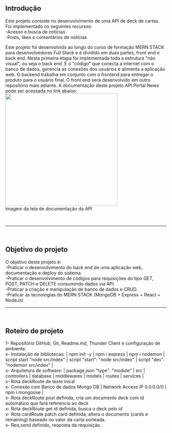 ## Introdução
Este projeto consiste no desenvolvimento de uma API de deck de cartas.
Foi implementado os seguintes recursos:
<br>
-Acesso e busca de notícias
<br>
-Posts, likes e comentários de notícias
<br>

Este projeto foi desenvolvido ao longo do curso de formação MERN STACK para desenvolvedores Full Stack e é dividido em duas partes, front end e back end. Nesta primeira etapa foi implementada toda a estrutura "não visual", ou seja o back end. É o "código" que conecta a internet com o banco de dados, gerencia as conexões dos usuários e alimenta a aplicação web. O backend trabalha em conjunto com o frontend para entregar o produto para o usuário final. O front end será desenvolvido em outro repositório mais adiante. A documentação deste projeto API Portal News pode ser acessada no link abaixo:
<br>
<a href='https://api-newspotal.onrender.com/doc/'><img src='https://live.staticflickr.com/65535/52661165511_bd44d0eca3_c.jpg' heigth="350" width="350"></a>
<br>
Imagem da tela de documentação da API

<br>
<hr>
<br>

## Objetivo do projeto
O objetivo deste projeto é:
<br>
-Praticar o desenvolvimento do back end de uma aplicação web, documentação e deploy do sistema.
<br>
-Praticar o desenvolvimento de códigos para requisições do tipo GET, POST, PATCH e DELETE consumindo dados via API.
<br>
-Praticar a criação e manipulação de banco de dados e CRUD.
<br>
-Praticar as tecnologias do MERN STACK (MongoDB + Express + React + NodeJs)
<br>
<hr>
<br>

## Roteiro de projeto
1- Repositório GitHub, Git, Readme.md, Thunder Client e configuração de ambiente.
<br>
x- Instalação de bibliotecas:  | npm init -y | npm i express | npm i nodemon | script start "node src/index" | script "start": "node src/index" | script "dev": "nodemon src/index" |
<br>
x- Arquitetura de software: | package.json "type": "module" | src | controllers | database | middlewares | models | routes | services |
<br>
x- Rota deckRoute de teste inical
<br>
x- Conexão com Banco de dados Mongo DB | Network Access IP 0.0.0.0/0 | npm i mongoose |
<br>
x- Rota deckRoute post definida, cria um documento deck com id automático que fará referencia ao deck
<br>
x- Rota deckRoute get id definida, busca o deck pelo id
<br>
x- Rota cardRoute patch card definida, altera o documento (cards e remaining) baseado no valor da carta sorteada.
<br>
x- Req.send definido, resposta da requisição.
<br>
<br>

